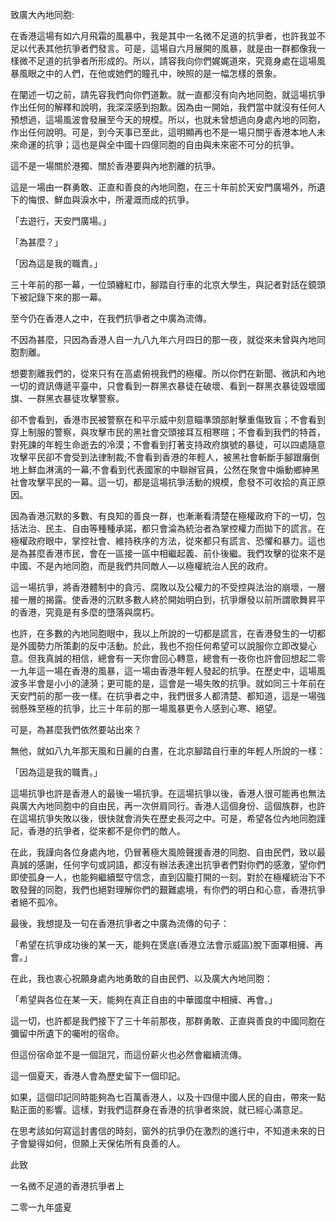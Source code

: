 致廣大內地同胞:

在香港這場有如六月飛霜的風暴中，我是其中一名微不足道的抗爭者，也許我並不足以代表其他抗爭者們發言。可是，這場自六月展開的風暴，就是由一群都像我一樣微不足道的抗爭者所形成的。所以，請容我向你們娓娓道來，究竟身處在這場風暴風眼之中的人們，在他或她們的瞳孔中，映照的是一幅怎樣的景象。

在闡述一切之前，請先容我們向你們道歉。就一直都沒有向內地同胞，就這場抗爭作出任何的解釋和說明，我深深感到抱歉。因為由一開始，我們當中就沒有任何人預想過，這場風波會發展至今天的規模。所以，也就未曾想過向身處內地的同胞，作出任何說明。可是，到今天事已至此，這明顯再也不是一場只關乎香港本地人未來命運的抗爭；這也是與全中國十四億同胞的自由與未來密不可分的抗爭。

這不是一場關於港獨、關於香港要與內地割離的抗爭。

這是一場由一群勇敢、正直和善良的內地同胞，在三十年前於天安門廣場外，所遺下的悔恨、鮮血與淚水中，所灌溉而成的抗爭。

「去遊行，天安門廣場。」

「為甚麼？」

「因為這是我的職責。」

三十年前的那一幕，一位頭纏紅巾，腳踏自行車的北京大學生，與記者對話在鏡頭下被記錄下來的那一幕。

至今仍在香港人之中，在我們抗爭者之中廣為流傳。

不因為甚麼，只因為香港人自一九八九年六月四日的那一夜，就從來未曾與內地同胞割離。

想要割離我們的，從來只有在高處俯視我們的極權。所以你們在新聞、微訊和內地一切的資訊傳遞平臺中，只會看到一群黑衣暴徒在破壞、看到一群黑衣暴徒毀壞國旗、一群黑衣暴徒攻擊警察。

卻不會看到，香港市民被警察在和平示威中刻意瞄準頭部射擊重傷致盲；不會看到穿上制服的警察，與攻擊市民的黑社會交頭接耳互相寒暄；不會看到我們的特首，對死諫的年輕生命逝去的冷漠；不會看到打著支持政府旗號的暴徒，可以四處隨意攻擊平民卻不會受到法律制裁;不會看到香港的年輕人，被黑社會斬斷手腳跟癱倒地上鮮血淋漓的一幕;不會看到代表國家的中聯辦官員，公然在聚會中煽動鄉紳黑社會攻擊平民的一幕。這一切，都是這場抗爭活動的規模，愈發不可收拾的真正原因。

因為香港沉默的多數、有良知的善良一群，也漸漸看清楚在極權政府下的一切，包括法治、民主、自由等種種承諾，都只會淪為統治者為掌控權力而拋下的謊言。在極權政府眼中，掌控社會、維持秩序的方法，從來都只有謊言、恐懼和暴力。這也是為甚麼香港市民，會在一區接一區中相繼起義、前仆後繼。我們攻擊的從來不是中國、不是內地同胞，而是我們共同敵人—以極權統治人民的政府。

這一場抗爭，將香港體制中的貪污、腐敗以及公權力的不受控與法治的崩壞，一層接一層的揭露。使香港的沉默多數人終於開始明白到，抗爭爆發以前所謂歌舞昇平的香港，究竟是有多麼的墮落與腐朽。

也許，在多數的內地同胞眼中，我以上所說的一切都是謊言，在香港發生的一切都是外國勢力所策劃的反中活動。於此，我也不抱任何希望可以說服你立即改變心意。但我真誠的相信，總會有一天你會回心轉意，總會有一夜你也許會回想起二零一九年這一場在香港的風暴，這一場由香港年輕人發起的抗爭。在歷史中，這場風波多半會是小小的漣漪；更可能的是，這會是一場失敗的抗爭。就如同三十年前在天安門前的那一夜一樣。在抗爭者之中，我們很多人都清楚、都知道，這是一場強弱懸殊至極的抗爭，比三十年前的那一場風暴更令人感到心寒、絕望。

可是，為甚麼我們依然要站出來？

無他，就如八九年那天風和日麗的白晝，在北京腳踏自行車的年輕人所說的一樣：

「因為這是我的職責。」

這場抗爭也許是香港人的最後一場抗爭。在這場抗爭以後，香港人很可能再也無法與廣大內地同胞中的自由民，再一次併肩同行。香港人這個身份、這個族群，也許在這場抗爭失敗以後，很快就會消失在歷史長河之中。可是，希望各位內地同胞謹記，香港的抗爭者，從來都不是你們的敵人。

在此，我謹向各位身處內地，仍冒著極大風險聲援香港的同胞、自由民們，致以最真誠的感謝，任何字句或詞語，都沒有辦法表達出抗爭者們對你們的感激，望你們即使孤身一人，也能夠繼續堅守信念，直到囚籠打開的一刻。對於在極權統治下不敢發聲的同胞，我們也絕對理解你們的艱難處境，有你們的明白和心意，香港抗爭者絕不孤冷。

最後，我想提及一句在香港抗爭者之中廣為流傳的句子：

「希望在抗爭成功後的某一天，能夠在煲底(香港立法會示威區)脫下面罩相擁、再會。」

在此，我也衷心祝願身處內地勇敢的自由民們、以及廣大內地同胞：

「希望與各位在某一天，能夠在真正自由的中華國度中相擁、再會。」

這一切，也許都是我們接下了三十年前那夜，那群勇敢、正直與善良的中國同胞在彌留中所遺下的囑咐的宿命。

但這份宿命並不是一個詛咒，而這份薪火也必然會繼續流傳。

這一個夏天，香港人會為歷史留下一個印記。

如果，這個印記同時能夠為七百萬香港人，以及十四億中國人民的自由，帶來一點點正面的影響。這樣，對我們這群身在香港的抗爭者來說，就已經心滿意足。

在思考該如何寫這封書信的時刻，窗外的抗爭仍在激烈的進行中，不知道未來的日子會變得如何，但願上天保佑所有良善的人。

此致

一名微不足道的香港抗爭者上

二零一九年盛夏

